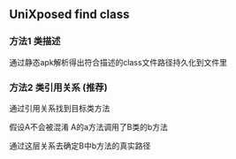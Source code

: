 ## UniXposed  find  class


### 方法1 类描述

通过静态apk解析得出符合描述的class文件路径持久化到文件里



### 方法2 类引用关系 (推荐)

通过引用关系找到目标类方法

假设A不会被混淆 A的a方法调用了B类的b方法

通过这层关系去确定B中b方法的真实路径


 
